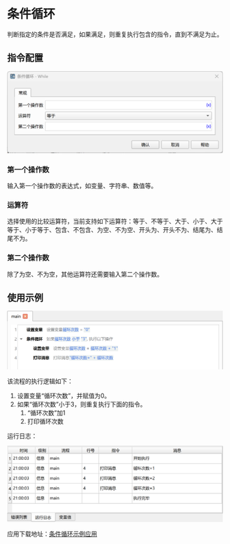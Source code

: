 # 条件循环

判断指定的条件是否满足，如果满足，则重复执行包含的指令，直到不满足为止。

## 指令配置

![条件循环配置对话框](while_config.png)

### 第一个操作数

输入第一个操作数的表达式，如变量、字符串、数值等。

### 运算符

选择使用的比较运算符，当前支持如下运算符：等于、不等于、大于、小于、大于等于、小于等于、包含、不包含、为空、不为空、开头为、开头不为、结尾为、结尾不为。

### 第二个操作数

除了为空、不为空，其他运算符还需要输入第二个操作数。

## 使用示例

![条件循环示例流程截图](while_demo_process.png)

该流程的执行逻辑如下：

1. 设置变量“循环次数”，并赋值为0。
2. 如果“循环次数”小于3，则重复执行下面的指令。
    1. “循环次数”加1
    2. 打印循环次数

运行日志：

![条件循环示例流程运行日志](while_demo_log.png)

应用下载地址：[条件循环示例应用](../../../examples/while_demo.zip)
